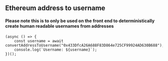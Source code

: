 ## Ethereum address to username 

#### Please note this is to only be used on the front end to deterministically create human readable usernames from addresses 

```solidity
(async () => {
    const username = await convertAddressToUsername("0x433DfcA26A688F83D864e725CF99924AD630B688");
    console.log(`Username: ${username}`);
})();

```
